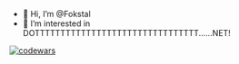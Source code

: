 - 👋 Hi, I’m @Fokstal
- 👀 I’m interested in DOTTTTTTTTTTTTTTTTTTTTTTTTTTTTTTTT......NET!

[![codewars](https://www.codewars.com/users/Fokstal/badges/large)](https://www.codewars.com/users/Fokstal) 
